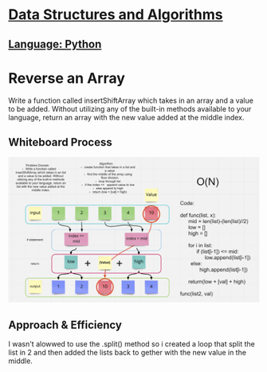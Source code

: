 # [Data Structures and Algorithms](https://alsosteve.github.io/data-structures-and-algorithms/)
## [Language: Python](https://alsosteve.github.io/data-structures-and-algorithms/python/)

# Reverse an Array
Write a function called insertShiftArray which takes in an array and a value to be added. Without utilizing any of the built-in methods available to your language, return an array with the new value added at the middle index.

## Whiteboard Process
![challenge02](02.png)

## Approach & Efficiency
I wasn't alowwed to use the .split() method so i created a loop that split the list in 2 and then added the lists back to gether with the new value in the middle.